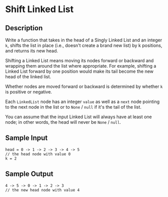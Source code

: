 # Shift Linked List

## Description
Write a function that takes in the head of a Singly Linked List and an integer `k`, shifts the list in place (i.e., doesn't create a brand new list) by k positions, and returns its new head.

Shifting a Linked List means moving its nodes forward or backward and wrapping them around the list where appropriate. For example, shifting a Linked List forward by one position would make its tail become the new head of the linked list.

Whether nodes are moved forward or backward is determined by whether `k` is positive or negative.

Each `LinkedList` node has an integer `value` as well as a `next` node pointing to the next node in the list or to `None` / `null` if it's the tail of the list.

You can assume that the input Linked List will always have at least one node; in other words, the head will never be `None` / `null`.

## Sample Input
```
head = 0 -> 1 -> 2 -> 3 -> 4 -> 5
// the head node with value 0
k = 2
```

## Sample Output
```
4 -> 5 -> 0 -> 1 -> 2 -> 3
// the new head node with value 4
```